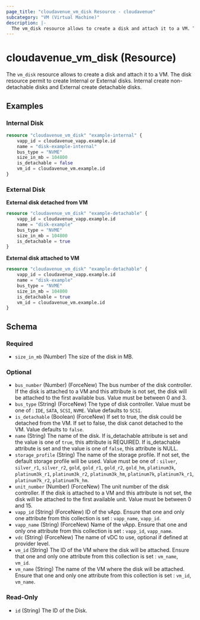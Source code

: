 ```yaml
---
page_title: "cloudavenue_vm_disk Resource - cloudavenue"
subcategory: "VM (Virtual Machine)"
description: |-
  The vm_disk resource allows to create a disk and attach it to a VM. The disk resource permit to create Internal or External disks. Internal create non-detachable disks and External create detachable disks.
---
```


# cloudavenue_vm_disk (Resource)

The `vm_disk` resource allows to create a disk and attach it to a VM. The disk resource permit to create Internal or External disks. Internal create non-detachable disks and External create detachable disks.

## Examples

### Internal Disk

```terraform
resource "cloudavenue_vm_disk" "example-internal" {
	vapp_id = cloudavenue_vapp.example.id
	name = "disk-example-internal"
	bus_type = "NVME"
	size_in_mb = 104800
	is_detachable = false
	vm_id = cloudavenue_vm.example.id
}
```

### External Disk

**External disk detached from VM**

```terraform
resource "cloudavenue_vm_disk" "example-detachable" {
	vapp_id = cloudavenue_vapp.example.id
	name = "disk-example"
	bus_type = "NVME"
	size_in_mb = 104800
	is_detachable = true
}
```

**External disk attached to VM**

```terraform
resource "cloudavenue_vm_disk" "example-detachable" {
	vapp_id = cloudavenue_vapp.example.id
	name = "disk-example"
	bus_type = "NVME"
	size_in_mb = 104800
	is_detachable = true
	vm_id = cloudavenue_vm.example.id
}
```

<!-- schema generated by tfplugindocs -->
## Schema

### Required

- `size_in_mb` (Number) The size of the disk in MB.

### Optional

- `bus_number` (Number) (ForceNew) The bus number of the disk controller. If the disk is attached to a VM and this attribute is not set, the disk will be attached to the first available bus. Value must be between 0 and 3.
- `bus_type` (String) (ForceNew) The type of disk controller. Value must be one of : `IDE`, `SATA`, `SCSI`, `NVME`. Value defaults to `SCSI`.
- `is_detachable` (Boolean) (ForceNew) If set to true, the disk could be detached from the VM. If set to false, the disk canot detached to the VM. Value defaults to `false`.
- `name` (String) The name of the disk. If is_detachable attribute is set and the value is one of `true`, this attribute is REQUIRED. If is_detachable attribute is set and the value is one of `false`, this attribute is NULL.
- `storage_profile` (String) The name of the storage profile. If not set, the default storage profile will be used. Value must be one of : `silver`, `silver_r1`, `silver_r2`, `gold`, `gold_r1`, `gold_r2`, `gold_hm`, `platinum3k`, `platinum3k_r1`, `platinum3k_r2`, `platinum3k_hm`, `platinum7k`, `platinum7k_r1`, `platinum7k_r2`, `platinum7k_hm`.
- `unit_number` (Number) (ForceNew) The unit number of the disk controller. If the disk is attached to a VM and this attribute is not set, the disk will be attached to the first available unit. Value must be between 0 and 15.
- `vapp_id` (String) (ForceNew) ID of the vApp. Ensure that one and only one attribute from this collection is set : `vapp_name`, `vapp_id`.
- `vapp_name` (String) (ForceNew) Name of the vApp. Ensure that one and only one attribute from this collection is set : `vapp_id`, `vapp_name`.
- `vdc` (String) (ForceNew) The name of vDC to use, optional if defined at provider level.
- `vm_id` (String) The ID of the VM where the disk will be attached. Ensure that one and only one attribute from this collection is set : `vm_name`, `vm_id`.
- `vm_name` (String) The name of the VM where the disk will be attached. Ensure that one and only one attribute from this collection is set : `vm_id`, `vm_name`.

### Read-Only

- `id` (String) The ID of the Disk.


